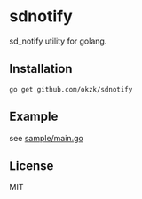 # sdnotify

sd_notify utility for golang.

## Installation

    go get github.com/okzk/sdnotify

## Example

see [sample/main.go](sample/main.go)

## License

MIT